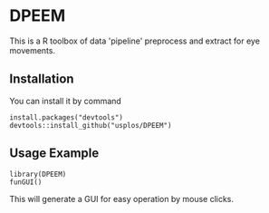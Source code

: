 # DPEEM
This is a R toolbox of data 'pipeline' preprocess and extract for eye movements. 
## Installation
You can install it by command 
```
install.packages("devtools")
devtools::install_github("usplos/DPEEM")
```

## Usage Example
```
library(DPEEM)
funGUI()
```
This will generate a GUI for easy operation by mouse clicks.
